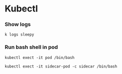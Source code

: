# Kubectl

### Show logs
```
k logs sleepy
```

### Run bash shell in pod
```
kubectl exect -it pod /bin/bash

kubectl exect -it sidecar-pod -c sidecar /bin/bash
```